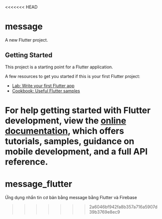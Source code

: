 <<<<<<< HEAD
# message

A new Flutter project.

## Getting Started

This project is a starting point for a Flutter application.

A few resources to get you started if this is your first Flutter project:

- [Lab: Write your first Flutter app](https://docs.flutter.dev/get-started/codelab)
- [Cookbook: Useful Flutter samples](https://docs.flutter.dev/cookbook)

For help getting started with Flutter development, view the
[online documentation](https://docs.flutter.dev/), which offers tutorials,
samples, guidance on mobile development, and a full API reference.
=======
# message_flutter
Ứng dụng nhắn tin cơ bản bằng message bằng Flutter và Firebase 
>>>>>>> 2a6046bf942fa8b357a716a5907d39b3769e8ec9
